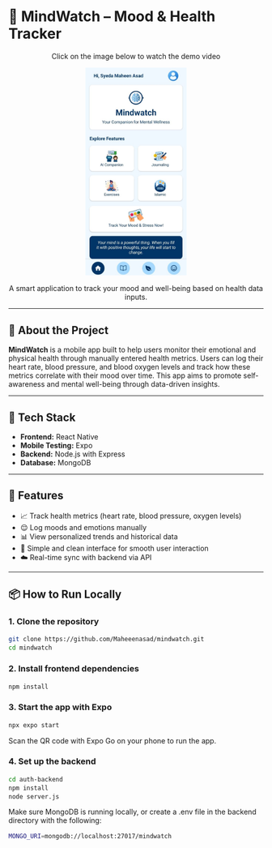 # 🧠 MindWatch – Mood & Health Tracker

<p align="center">Click on the image below to watch the demo video</p>

<p align="center">
  <a href="https://www.youtube.com/shorts/TgMM6biytZE" target="_blank">
    <img src="assets/mindwatch-demo-thumbnail.png.jpg" width="200" alt="Watch MindWatch Demo"/>
  </a>
</p>



<p align="center">A smart application to track your mood and well-being based on health data inputs.</p>

---

## 📱 About the Project

**MindWatch** is a mobile app built to help users monitor their emotional and physical health through manually entered health metrics. Users can log their heart rate, blood pressure, and blood oxygen levels and track how these metrics correlate with their mood over time. This app aims to promote self-awareness and mental well-being through data-driven insights.

---

## 🔧 Tech Stack

- **Frontend:** React Native  
- **Mobile Testing:** Expo  
- **Backend:** Node.js with Express  
- **Database:** MongoDB

---

## 🚀 Features

- 📈 Track health metrics (heart rate, blood pressure, oxygen levels)  
- 😌 Log moods and emotions manually  
- 📊 View personalized trends and historical data  
- 🧭 Simple and clean interface for smooth user interaction  
- ☁️ Real-time sync with backend via API  

---

## 📦 How to Run Locally

### 1. Clone the repository

```bash
git clone https://github.com/Maheeenasad/mindwatch.git
cd mindwatch
```

### 2. Install frontend dependencies

```bash
npm install
```

### 3. Start the app with Expo

```bash
npx expo start
```
Scan the QR code with Expo Go on your phone to run the app.

### 4. Set up the backend

```bash
cd auth-backend
npm install
node server.js
```
Make sure MongoDB is running locally, or create a .env file in the backend directory with the following:
```bash
MONGO_URI=mongodb://localhost:27017/mindwatch
```
